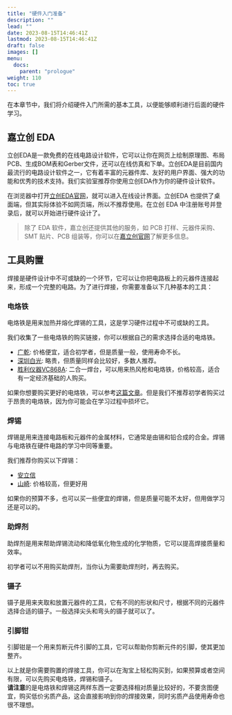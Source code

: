 ```yaml
---
title: "硬件入门准备"
description: ""
lead: ""
date: 2023-08-15T14:46:41Z
lastmod: 2023-08-15T14:46:41Z
draft: false
images: []
menu:
  docs:
    parent: "prologue"
weight: 110
toc: true
---
```


在本章节中，我们将介绍硬件入门所需的基本工具，以便能够顺利进行后面的硬件学习。

## 嘉立创 EDA

立创EDA是一款免费的在线电路设计软件，它可以让你在网页上绘制原理图、布局PCB、生成BOM表和Gerber文件，还可以在线仿真和下单。立创EDA是目前国内最流行的电路设计软件之一，它有着丰富的元器件库、友好的用户界面、强大的功能和优秀的技术支持。我们实验室推荐你使用立创EDA作为你的硬件设计软件。     

在浏览器中打开[立创EDA官网](https://lceda.cn/editor)，就可以进入在线设计界面。立创EDA 也提供了桌面端，但其实际体验不如网页端，所以不推荐使用。在立创 EDA 中注册账号并登录后，就可以开始进行硬件设计了。

> 除了 EDA 软件，嘉立创还提供其他的服务，如 PCB 打样、元器件采购、SMT 贴片、PCB 组装等，你可以在[嘉立创官网](https://www.jlc.com/)了解更多信息。


## 工具购置

焊接是硬件设计中不可或缺的一个环节，它可以让你把电路板上的元器件连接起来，形成一个完整的电路。为了进行焊接，你需要准备以下几种基本的工具：  

### 电烙铁

电烙铁是用来加热并熔化焊锡的工具，这是学习硬件过程中不可或缺的工具。

我们收集了一些电烙铁的购买链接，你可以根据自己的需求选择合适的电烙铁。

- [广乾](https://item.taobao.com/item.htm?id=668921083254): 价格便宜，适合初学者，但是质量一般，使用寿命不长。
- [深圳白光](https://detail.tmall.com/item.htm?id=563560012215): 略贵，但质量同样会比较好，多数人推荐。
- [胜利仪器VC868A](https://item.taobao.com/item.htm?id=593262560079): 二合一焊台，可以用来热风枪和电烙铁，价格较高，适合有一定经济基础的人购买。

如果你想要购买更好的电烙铁，可以参考[这篇文章](https://zhuanlan.zhihu.com/p/604803695)。但是我们不推荐初学者购买过于昂贵的电烙铁，因为你可能会在学习过程中损坏它。

### 焊锡

焊锡是用来连接电路板和元器件的金属材料，它通常是由锡和铅合成的合金。焊锡与电烙铁在硬件电路的学习中同等重要。

我们推荐你购买以下焊锡：

- [安立信](https://detail.tmall.com/item.htm?id=599195503890)
- [山崎](https://item.taobao.com/item.htm?id=40617667626): 价格较高，但更好用

如果你的预算不多，也可以买一些便宜的焊锡，但是质量可能不太好，但用做学习还是可以的。

### 助焊剂

助焊剂是用来帮助焊锡流动和降低氧化物生成的化学物质，它可以提高焊接质量和效率。

初学者可以不用购买助焊剂，当你认为需要助焊剂时，再去购买。

### 镊子

镊子是用来夹取和放置元器件的工具，它有不同的形状和尺寸，根据不同的元器件选择合适的镊子。一般选择尖头和弯头的镊子就可以了。


### 引脚钳

引脚钳是一个用来剪断元件引脚的工具，它可以帮助你剪断元件的引脚，使其更加整齐。
   

以上就是你需要购置的焊接工具，你可以在淘宝上轻松购买到，如果预算或者空间有限，可以先购买电烙铁，焊锡和镊子。     
**请注意**的是电烙铁和焊锡这两样东西一定要选择相对质量比较好的，不要贪图便宜，购买低价劣质产品，这会直接影响到你的焊接效果，同时劣质产品使用寿命也很不理想。

